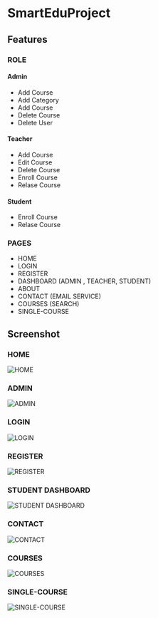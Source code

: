 # SmartEduProject

## Features

### ROLE
#### Admin
* Add Course
* Add Category
* Add Course
* Delete Course
* Delete User

#### Teacher
* Add Course
* Edit Course
* Delete Course
* Enroll Course
* Relase Course

#### Student
* Enroll Course
* Relase Course

### PAGES
* HOME
* LOGIN
* REGISTER
* DASHBOARD (ADMIN , TEACHER, STUDENT)
* ABOUT
* CONTACT (EMAIL SERVICE)
* COURSES (SEARCH)
* SINGLE-COURSE

## Screenshot
### HOME
![HOME](https://user-images.githubusercontent.com/103189726/221418755-bf59f7dc-1d4d-409e-bf52-ee6669ac5334.png)

### ADMIN
![ADMIN](https://user-images.githubusercontent.com/103189726/221418768-4342beaa-9f86-4006-8ab3-536eecf49900.png)

### LOGIN 
![LOGIN](https://user-images.githubusercontent.com/103189726/221418773-4dd98b99-85a0-4098-8e96-4fd156b47cd4.png)

### REGISTER 
![REGISTER](https://user-images.githubusercontent.com/103189726/221418776-0e9d7305-66c4-467b-8a25-6035d46d4315.png)

### STUDENT DASHBOARD 
![STUDENT DASHBOARD](https://user-images.githubusercontent.com/103189726/221418779-16bbd3d1-6190-446e-b646-a340d3cd589f.png)

### CONTACT 
![CONTACT](https://user-images.githubusercontent.com/103189726/221418780-6061d641-0fa9-4d4e-ba60-cd959fa441e0.png)

### COURSES 
![COURSES](https://user-images.githubusercontent.com/103189726/221418784-306f8954-cb69-4b4d-b1b2-72f2ba8b9d95.png)

### SINGLE-COURSE 
![SINGLE-COURSE](https://user-images.githubusercontent.com/103189726/221418790-b78c59a4-f6b1-46f6-ab56-9954ab2b5eb9.png)












